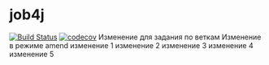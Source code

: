 # job4j
[![Build Status](https://travis-ci.org/mgbardakov/job4j.svg?branch=master)](https://travis-ci.org/mgbardakov/job4j)
[![codecov](https://codecov.io/gh/mgbardakov/job4j/branch/master/graph/badge.svg)](https://codecov.io/gh/mgbardakov/job4j)
Изменение для задания по веткам
Изменение в режиме amend
изменение 1
изменение 2
изменение 3
изменение 4
изменение 5